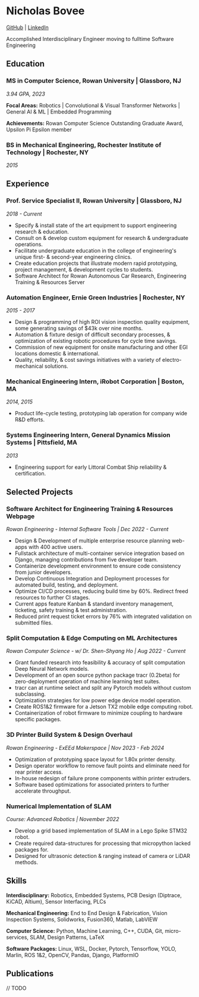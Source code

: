 # Nicholas Bovee

[GitHub](https://github.com/nbovee) | [LinkedIn](https://linkedin.com/in/nicholas-bovee)

Accomplished Interdisciplinary Engineer moving to fulltime Software Engineering

## Education

### MS in Computer Science, Rowan University | Glassboro, NJ
_3.94 GPA, 2023_

**Focal Areas:** Robotics | Convolutional & Visual Transformer Networks | General AI & ML | Embedded Programming

**Achievements:** Rowan Computer Science Outstanding Graduate Award, Upsilon Pi Epsilon member

### BS in Mechanical Engineering, Rochester Institute of Technology | Rochester, NY
_2015_

## Experience

### Prof. Service Specialist II, Rowan University | Glassboro, NJ
_2018 - Current_

* Specify & install state of the art equipment to support engineering research & education.
* Consult on & develop custom equipment for research & undergraduate operations.
* Facilitate undergraduate education in the college of engineering's unique first- & second-year engineering clinics.
* Create education projects that illustrate modern rapid prototyping, project management, & development cycles to students.
* Software Architect for Rowan Autonomous Car Research, Engineering Training & Resources Server

### Automation Engineer, Ernie Green Industries | Rochester, NY
_2015 - 2017_

* Design & programming of high ROI vision inspection quality equipment, some generating savings of $43k over nine months.
* Automation & fixture design of difficult secondary processes, & optimization of existing robotic procedures for cycle time savings.
* Commission of new equipment for onsite manufacturing and other EGI locations domestic & international.
* Quality, reliability, & cost savings initiatives with a variety of electro-mechanical solutions.

### Mechanical Engineering Intern, iRobot Corporation | Boston, MA
_2014, 2015_

* Product life-cycle testing, prototyping lab operation for company wide R&D efforts.

### Systems Engineering Intern, General Dynamics Mission Systems | Pittsfield, MA
_2013_

* Engineering support for early Littoral Combat Ship reliability & certification.

## Selected Projects

### Software Architect for Engineering Training & Resources Webpage
_Rowan Engineering - Internal Software Tools | Dec 2022 - Current_

* Design & Development of multiple enterprise resource planning web-apps with 400 active users.
* Fullstack architecture of multi-container service integration based on Django, managing contributions from five developer team.
* Containerize development environment to ensure code consistency from junior developers.
* Develop Continuous Integration and Deployment processes for automated build, testing, and deployment.
* Optimize CI/CD processes, reducing build time by 60%. Redirect freed resources to further CI stages.
* Current apps feature Kanban & standard inventory management, ticketing, safety training & test administration.
* Reduced print request ticket errors by 76% with integrated validation on submitted files.

### Split Computation & Edge Computing on ML Architectures
_Rowan Computer Science - w/ Dr. Shen-Shyang Ho | Aug 2022 - Current_

* Grant funded research into feasibility & accuracy of split computation Deep Neural Network models.
* Development of an open source python package tracr (0.2beta) for zero-deployment operation of machine learning test suites.
* tracr can at runtime select and split any Pytorch models without custom subclassing.
* Optimization strategies for low power edge device model operation.
* Create ROS1&2 firmware for a Jetson TX2 mobile edge computing robot.
* Containerization of robot firmware to minimize coupling to hardware specific packages.

### 3D Printer Build System & Design Overhaul
_Rowan Engineering - ExEEd Makerspace | Nov 2023 - Feb 2024_

* Optimization of prototyping space layout for 1.80x printer density.
* Design operator workflow to remove fault points and eliminate need for rear printer access.
* In-house redesign of failure prone components within printer extruders.
* Software based optimizations for associated printers to further accelerate throughput.

### Numerical Implementation of SLAM
_Course: Advanced Robotics | November 2022_

* Develop a grid based implementation of SLAM in a Lego Spike STM32 robot.
* Create required data-structures for processing that micropython lacked packages for.
* Designed for ultrasonic detection & ranging instead of camera or LiDAR methods.

## Skills

**Interdisciplinary:** Robotics, Embedded Systems, PCB Design (Diptrace, KiCAD, Altium), Sensor Interfacing, PLCs

**Mechanical Engineering:** End to End Design & Fabrication, Vision Inspection Systems, Solidworks, Fusion360, Matlab, LabVIEW

**Computer Science:** Python, Machine Learning, C++, CUDA, Git, micro-services, SLAM, Design Patterns, LaTeX

**Software Packages:** Linux, WSL, Docker, Pytorch, Tensorflow, YOLO, Marlin, ROS 1&2, OpenCV, Pandas, Django, PlatformIO

## Publications
// TODO

